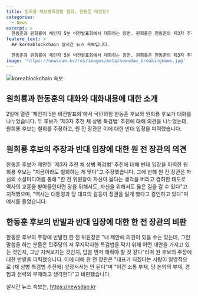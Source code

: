```yaml
---
title: 원희룡 채상병특검법 철회, 한동훈 대안은?
categories:
  - News
excerpt: >
  한동훈과 원희룡이 체인지 5분 비전발표회에서 대화하는 장면. 원희룡은 한동훈의 제3자 추천 채 상병 특검법 추진에 대해 철회를 촉구하며, 역사적 교훈을 언급했다. 한편, 한동훈은 원의 발언을 반박하며, 대통령과 당 대표 간의 관계를 강조하고 민심을 고려해야 한다고 주장했다. 양측은 서로의 주장을 비판하고 대화를 계속하며 당 내 경쟁을 이어갔다.
feature_text: >
  ## koreablockchain 실시간 뉴스 속보입니다.

  한동훈과 원희룡이 체인지 5분 비전발표회에서 대화하는 장면. 원희룡은 한동훈의 제3자 추천 채 상병 특검법 추진에 대해 철회를 촉구하며, 역사적 교훈을 언급했다. 한편, 한동훈은 원의 발언을 반박하며, 대통령과 당 대표 간의 관계를 강조하고 민심을 고려해야 한다고 주장했다. 양측은 서로의 주장을 비판하고 대화를 계속하며 당 내 경쟁을 이어갔다.
image: 'https://newsdao.kr/res/images/meta/newsdao_breakingnews.jpg'
---
```


<p><img src="https://newsdao.kr/res/images/meta/newsdao_breakingnews.jpg" alt="koreablockchain 속보" /></p>

<h2 data-ke-size="size26">원희룡과 한동훈의 대화와 대화내용에 대한 소개</h2>

<p data-ke-size="size16">2일에 열린 '체인지 5분 비전발표회'에서 국민의힘 한동훈 후보와 원희룡 후보가 대화를 나누었습니다. 두 후보가 '제3자 추천 채 상병 특검법' 추진에 대해 의견을 나누었는데, 원희룡 후보는 철회를 주장하고, 원 전 장관은 이에 대한 반대 입장을 피력했습니다.</p>

<h2 data-ke-size="size26">원희룡 후보의 주장과 반대 입장에 대한 원 전 장관의 의견</h2>

<p data-ke-size="size16">한동훈 후보가 제안한 '제3자 추천 채 상병 특검법' 추진에 대해 반대 입장을 피력한 원희룡 후보는 "지금이라도 철회하는 게 맞다"고 주장했습니다. 그에 반해 원 전 장관은 자신의 소셜미디어를 통해 "한 전 위원장이 자신이 옳다는 생각을 버리고 겸허한 태도로 역사의 교훈을 받아들인다면 당을 위해서도, 자신을 위해서도 옳은 길을 갈 수 있다"고 지적했으며, "역사는 대통령과 당 대표의 갈등이 정권을 잃게 했다고 증언하고 있다"며 예시를 들었습니다.</p>

<h2 data-ke-size="size26">한동훈 후보의 반발과 반대 입장에 대한 한 전 장관의 비판</h2>

<p data-ke-size="size16">한동훈 후보의 주장에 반발한 한 전 위원장은 "내 제안에 의견이 있을 수는 있는데, 그런 말씀을 하는 분들은 민주당의 저 무지막지한 특검법을 막기 위해 어떤 대안을 가지고 있는 것인지, 그냥 지켜보자는 것인지, 답을 먼저 해줘야 할 것 같다"라며 원 후보의 주장에 대한 반발을 피력했습니다. 이에 대해 원 전 장관은 "대표가 되겠다는 사람이 일방적으로 (채 상병 특검법 추진에) 앞장서서는 안 된다"며 "이건 소통 부재, 당 논의의 부재, 경험과 전략의 부재라고 생각한다"고 비판했습니다.</p>
실시간 뉴스 속보는, <a href="https://newsdao.kr" rel="dofollow">https://newsdao.kr</a>


